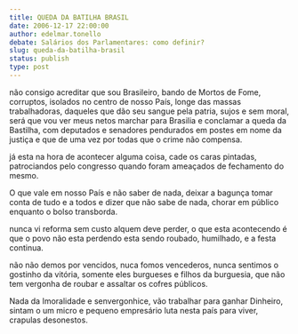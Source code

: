 ```yaml
---
title: QUEDA DA BATILHA BRASIL
date: 2006-12-17 22:00:00
author: edelmar.tonello
debate: Salários dos Parlamentares: como definir?
slug: queda-da-batilha-brasil
status: publish 
type: post
---
```


não consigo acreditar que sou Brasileiro, bando de Mortos de Fome, corruptos, isolados no centro de nosso País, longe das massas trabalhadoras, daqueles que dão seu sangue pela patria, sujos e sem moral, será que vou ver meus netos marchar para Brasilia e conclamar a queda da Bastilha, com deputados e senadores pendurados em postes em nome da justiça e que de uma vez por todas que o crime não compensa.  

já esta na hora de acontecer alguma coisa, cade os caras pintadas, patrociandos pelo congresso quando foram ameaçados de fechamento do mesmo.  

O que vale em nosso País e não saber de nada, deixar a bagunça tomar conta de tudo e a todos e dizer que não sabe de nada, chorar em público enquanto o bolso transborda.  

nunca vi reforma sem custo alquem deve perder, o que esta acontecendo é que o povo não esta perdendo esta sendo roubado, humilhado, e a festa continua.  

não não demos por vencidos, nuca fomos vencederos, nunca sentimos o gostinho da vitória, somente eles burgueses e filhos da burguesia, que não tem vergonha de roubar e assaltar os cofres públicos.  

Nada da Imoralidade e senvergonhice, vão trabalhar para ganhar Dinheiro, sintam o um micro e pequeno empresário luta nesta país para viver, crapulas desonestos.
